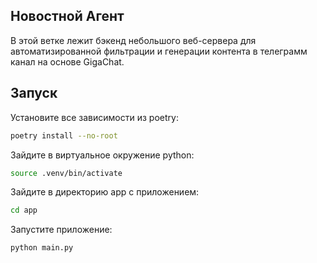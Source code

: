 ## Новостной Агент
В этой ветке лежит бэкенд небольшого веб-сервера для автоматизированной фильтрации и генерации контента в телеграмм канал на основе GigaChat. 

## Запуск

Установите все зависимости из poetry:

```bash
poetry install --no-root
```
Зайдите в виртуальное окружение python:
```bash
source .venv/bin/activate
```
Зайдите в директорию app с приложением:
```bash
cd app
```
Запустите приложение:
```bash
python main.py
```
